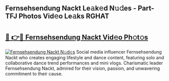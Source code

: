 ## Fernsehsendung Nackt Le𝚊k𝚎d N𝚞𝚍es - Part-TFJ Photos Vid𝚎o Le𝚊ks RGHAT

# <h2><a href="http://fb9z3c.evod.top/?m=Fernsehsendung+Nackt">🔗 👉🔴 Fernsehsendung Nackt Vid𝚎o Ph𝚘t𝚘s</a></h2>

[![Fernsehsendung Nackt N𝚞d𝚎s](https://i.imgur.com/8V9OHl7.gif)](http://fb9z3c.evod.top/?m=Fernsehsendung+Nackt)
Social media influencer Fernsehsendung Nackt who creates engaging lifestyle and dance content, featuring solo and collaborative dance trend performances and mini vlogs. Charismatic leader Fernsehsendung Nackt, admired for their vision, passion, and unwavering commitment to their cause. 
